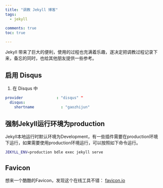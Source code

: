 ```yaml
---
title: "调教 Jekyll 博客"
tags:
  - jekyll
  
comments: true  
toc: true

---
```


Jekyll 带来了巨大的便利，使用的过程也充满着乐趣，遂决定把调教过程记录下来，备忘的同时，也给其他朋友提供一些参考。


## 启用 Disqus

1. 在 Disqus 中

```yaml
provider               : "disqus" " 
  disqus:
    shortname            : "gaozhijun"
```


## 强制Jekyll运行环境为production

Jekyll本地运行时默认环境为Development，有一些插件需要在production环境下运行，如果需要使用production环境运行，可以按照如下命令运行。

```bash
JEKYLL_ENV=production bdle exec jekyll serve
```

## Favicon

想来一个酷酷的Favicon，发现这个在线工具不错： [favicon.io](https://www.favicon.io)